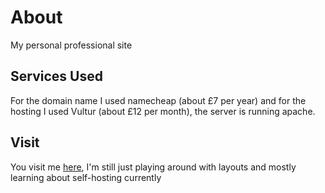 # About

My personal professional site 

## Services Used

For the domain name I used namecheap (about £7 per year) and for the hosting I used Vultur (about £12 per month), the server is running apache.

## Visit

You visit me [here](https://connorblack.co.uk), I'm still just playing around with layouts and mostly learning about self-hosting currently
